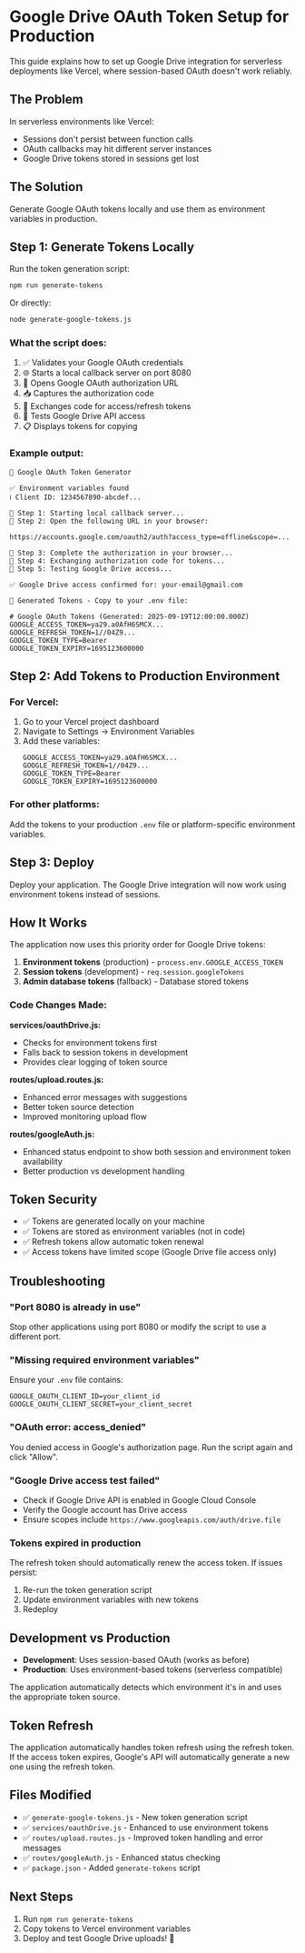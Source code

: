 # Google Drive OAuth Token Setup for Production

This guide explains how to set up Google Drive integration for serverless deployments like Vercel, where session-based OAuth doesn't work reliably.

## The Problem

In serverless environments like Vercel:
- Sessions don't persist between function calls
- OAuth callbacks may hit different server instances
- Google Drive tokens stored in sessions get lost

## The Solution

Generate Google OAuth tokens locally and use them as environment variables in production.

## Step 1: Generate Tokens Locally

Run the token generation script:

```bash
npm run generate-tokens
```

Or directly:

```bash
node generate-google-tokens.js
```

### What the script does:
1. ✅ Validates your Google OAuth credentials
2. 🌐 Starts a local callback server on port 8080
3. 🔗 Opens Google OAuth authorization URL
4. 📥 Captures the authorization code
5. 🔄 Exchanges code for access/refresh tokens
6. 🧪 Tests Google Drive API access
7. 📋 Displays tokens for copying

### Example output:
```
🚀 Google OAuth Token Generator

✅ Environment variables found
ℹ Client ID: 1234567890-abcdef...

🔹 Step 1: Starting local callback server...
🔹 Step 2: Open the following URL in your browser:

https://accounts.google.com/oauth2/auth?access_type=offline&scope=...

🔹 Step 3: Complete the authorization in your browser...
🔹 Step 4: Exchanging authorization code for tokens...
🔹 Step 5: Testing Google Drive access...

✅ Google Drive access confirmed for: your-email@gmail.com

🚀 Generated Tokens - Copy to your .env file:

# Google OAuth Tokens (Generated: 2025-09-19T12:00:00.000Z)
GOOGLE_ACCESS_TOKEN=ya29.a0AfH6SMCX...
GOOGLE_REFRESH_TOKEN=1//04Z9...
GOOGLE_TOKEN_TYPE=Bearer
GOOGLE_TOKEN_EXPIRY=1695123600000
```

## Step 2: Add Tokens to Production Environment

### For Vercel:
1. Go to your Vercel project dashboard
2. Navigate to Settings → Environment Variables
3. Add these variables:
   ```
   GOOGLE_ACCESS_TOKEN=ya29.a0AfH6SMCX...
   GOOGLE_REFRESH_TOKEN=1//04Z9...
   GOOGLE_TOKEN_TYPE=Bearer
   GOOGLE_TOKEN_EXPIRY=1695123600000
   ```

### For other platforms:
Add the tokens to your production `.env` file or platform-specific environment variables.

## Step 3: Deploy

Deploy your application. The Google Drive integration will now work using environment tokens instead of sessions.

## How It Works

The application now uses this priority order for Google Drive tokens:

1. **Environment tokens** (production) - `process.env.GOOGLE_ACCESS_TOKEN`
2. **Session tokens** (development) - `req.session.googleTokens`
3. **Admin database tokens** (fallback) - Database stored tokens

### Code Changes Made:

**services/oauthDrive.js:**
- Checks for environment tokens first
- Falls back to session tokens in development
- Provides clear logging of token source

**routes/upload.routes.js:**
- Enhanced error messages with suggestions
- Better token source detection
- Improved monitoring upload flow

**routes/googleAuth.js:**
- Enhanced status endpoint to show both session and environment token availability
- Better production vs development handling

## Token Security

- ✅ Tokens are generated locally on your machine
- ✅ Tokens are stored as environment variables (not in code)
- ✅ Refresh tokens allow automatic token renewal
- ✅ Access tokens have limited scope (Google Drive file access only)

## Troubleshooting

### "Port 8080 is already in use"
Stop other applications using port 8080 or modify the script to use a different port.

### "Missing required environment variables"
Ensure your `.env` file contains:
```
GOOGLE_OAUTH_CLIENT_ID=your_client_id
GOOGLE_OAUTH_CLIENT_SECRET=your_client_secret
```

### "OAuth error: access_denied"
You denied access in Google's authorization page. Run the script again and click "Allow".

### "Google Drive access test failed"
- Check if Google Drive API is enabled in Google Cloud Console
- Verify the Google account has Drive access
- Ensure scopes include `https://www.googleapis.com/auth/drive.file`

### Tokens expired in production
The refresh token should automatically renew the access token. If issues persist:
1. Re-run the token generation script
2. Update environment variables with new tokens
3. Redeploy

## Development vs Production

- **Development**: Uses session-based OAuth (works as before)
- **Production**: Uses environment-based tokens (serverless compatible)

The application automatically detects which environment it's in and uses the appropriate token source.

## Token Refresh

The application automatically handles token refresh using the refresh token. If the access token expires, Google's API will automatically generate a new one using the refresh token.

## Files Modified

- ✅ `generate-google-tokens.js` - New token generation script
- ✅ `services/oauthDrive.js` - Enhanced to use environment tokens
- ✅ `routes/upload.routes.js` - Improved token handling and error messages
- ✅ `routes/googleAuth.js` - Enhanced status checking
- ✅ `package.json` - Added `generate-tokens` script

## Next Steps

1. Run `npm run generate-tokens`
2. Copy tokens to Vercel environment variables
3. Deploy and test Google Drive uploads! 🚀